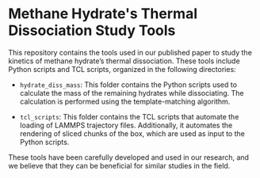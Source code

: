 # Methane Hydrate's Thermal Dissociation Study Tools

This repository contains the tools used in our published paper to study the kinetics of methane hydrate’s thermal dissociation. These tools include Python scripts and TCL scripts, organized in the following directories:

- `hydrate_diss_mass`: This folder contains the Python scripts used to calculate the mass of the remaining hydrates while dissociating. The calculation is performed using the template-matching algorithm.

- `tcl_scripts`: This folder contains the TCL scripts that automate the loading of LAMMPS trajectory files. Additionally, it automates the rendering of sliced chunks of the box, which are used as input to the Python scripts.

These tools have been carefully developed and used in our research, and we believe that they can be beneficial for similar studies in the field.

